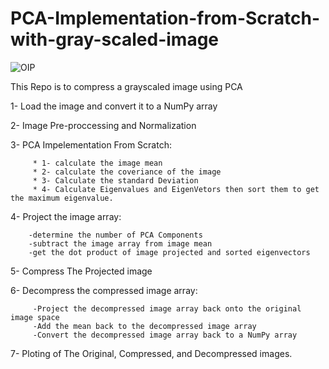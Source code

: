 # PCA-Implementation-from-Scratch-with-gray-scaled-image

![OIP](https://github.com/sahar-hamdi/PCA-Implementation-from-Scratch-with-gray-scaled-image/assets/93557883/543e0bbf-fe2c-4aaf-86a3-13ce2aed214d)


This Repo is to compress a grayscaled image using PCA 


1- Load the image and convert it to a NumPy array

2- Image Pre-proccessing and Normalization

3- PCA Impelementation From Scratch:

         * 1- calculate the image mean
         * 2- calculate the coveriance of the image
         * 3- Calculate the standard Deviation
         * 4- Calculate Eigenvalues and EigenVetors then sort them to get the maximum eigenvalue.

4- Project the image array:

        -determine the number of PCA Components
        -subtract the image array from image mean
        -get the dot product of image projected and sorted eigenvectors


5- Compress The Projected image

6- Decompress the compressed image array:

         -Project the decompressed image array back onto the original image space
         -Add the mean back to the decompressed image array
         -Convert the decompressed image array back to a NumPy array

  7- Ploting of The Original, Compressed, and Decompressed images.
